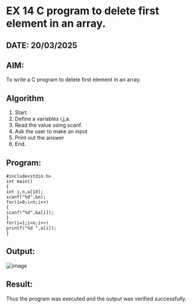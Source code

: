 # EX 14 C program to delete first element in an array.
## DATE: 20/03/2025 
## AIM:
To write a C program to delete first element in an array.

## Algorithm
1. Start.
2. Define a variables i,j,a.
3. Read the value using scanf.
4. Ask the user to make an input
5. Print out the answer
6. End. 

## Program:
```
#include<stdio.h> 
int main()
{
int i,n,a[10];
scanf("%d",&n); 
for(i=0;i<n;i++)
{
scanf("%d",&a[i]);
}
for(i=1;i<n;i++) 
printf("%d ",a[i]);
}
```

## Output:
![image](https://github.com/user-attachments/assets/697c0dea-84a7-4eae-9881-eb61208a6a63)



## Result:
Thus the program was executed and the output was verified successfully.
